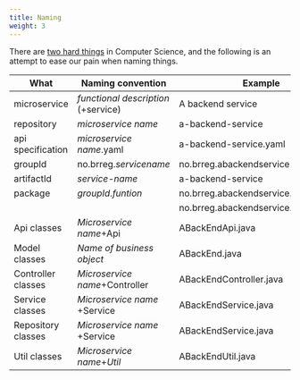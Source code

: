 ```yaml
---
title: Naming
weight: 3
---
```


There are <a href="https://martinfowler.com/bliki/TwoHardThings.html" target="_blank">two hard things</a> in Computer Science, and the following is an attempt to ease our pain when naming things.

| What | Naming convention | Example |
| ---- | ----------------- | ------- |
| microservice | _functional description_ (+service) | A backend service |
| repository | _microservice name_ | a-backend-service |
| api specification | _microservice name_.yaml | a-backend-service.yaml |
| groupId | no.brreg._servicename_ | no.brreg.abackendservice |
| artifactId | _service-name_  | a-backend-service|
| package | _groupId_._funtion_ | no.brreg.abackendservice.api |
|         |                     | no.brreg.abackendservice.api.template|
| Api classes | _Microservice name_+Api  | ABackEndApi.java |
| Model classes | _Name of business object_  | ABackEnd.java |
| Controller classes | _Microservice name_+Controller | ABackEndController.java |
| Service classes | _Microservice name_ +Service | ABackEndService.java |
| Repository classes | _Microservice name_ +Service | ABackEndService.java |
| Util classes | _Microservice name_+_Util_ | ABackEndUtil.java |
